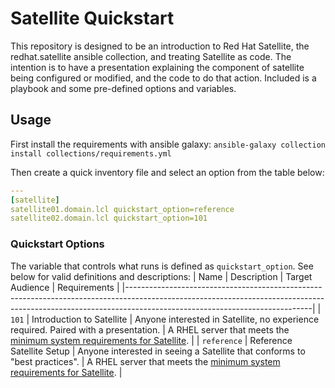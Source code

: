 # Satellite Quickstart

This repository is designed to be an introduction to Red Hat Satellite, the redhat.satellite ansible collection, and treating Satellite as code. The intention is to have a presentation explaining the component of satellite being configured or modified, and the code to do that action. Included is a playbook and some pre-defined options and variables.

## Usage

First install the requirements with ansible galaxy: `ansible-galaxy collection install collections/requirements.yml`

Then create a quick inventory file and select an option from the table below:
```yaml
---
[satellite]
satellite01.domain.lcl quickstart_option=reference
satellite02.domain.lcl quickstart_option=101
```

### Quickstart Options ###
The variable that controls what runs is defined as `quickstart_option`. See below for valid definitions and descriptions:
| Name        | Description               | Target Audience                                                                     | Requirements                                                             |
|----------------------------------------------------------------------------------------------------------------------------------------------------------------------------------------------------------|
| `101`       | Introduction to Satellite | Anyone interested in Satellite, no experience required. Paired with a presentation. | A RHEL server that meets the [minimum system requirements for Satellite](https://access.redhat.com/documentation/en-us/red_hat_satellite/6.8/html/installing_satellite_server_from_a_connected_network/preparing-environment-for-satellite-installation#system-requirements_satellite). |
| `reference` | Reference Satellite Setup | Anyone interested in seeing a Satellite that conforms to "best practices".          | A RHEL server that meets the [minimum system requirements for Satellite](https://access.redhat.com/documentation/en-us/red_hat_satellite/6.8/html/installing_satellite_server_from_a_connected_network/preparing-environment-for-satellite-installation#system-requirements_satellite). |
